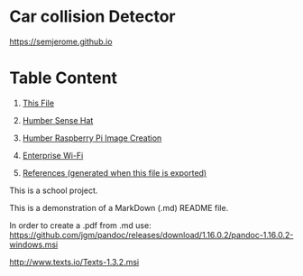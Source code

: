 Car collision Detector
==========================

https://semjerome.github.io

Table Content
==========================
1.  [This File](#this-file)

2.  [Humber Sense Hat](#humber-sense-hat)

3.  [Humber Raspberry Pi Image Creation](#humber-raspberry-pi-image-creation)

4.  [Enterprise Wi-Fi](#enterprise-wi-fi)

5.  [References (generated when this file is
    exported)](#references-generated-when-this-file-is-exported)



This is a school project.

This is a demonstration of a MarkDown (.md) README file.

In order to create a .pdf from .md use:
https://github.com/jgm/pandoc/releases/download/1.16.0.2/pandoc-1.16.0.2-windows.msi

http://www.texts.io/Texts-1.3.2.msi
